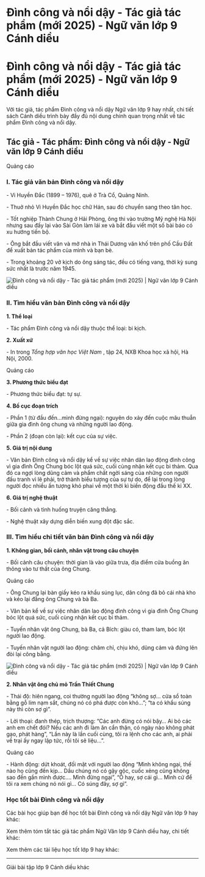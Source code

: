 # Đình công và nổi dậy - Tác giả tác phẩm (mới 2025) - Ngữ văn lớp 9 Cánh diều

# Đình công và nổi dậy - Tác giả tác phẩm (mới 2025) - Ngữ văn lớp 9 Cánh diều

Với tác giả, tác phẩm Đình công và nổi dậy Ngữ văn lớp 9 hay nhất, chi tiết sách Cánh diều trình bày đầy đủ nội dung chính quan trọng nhất về tác phẩm Đình công và nổi dậy.

## Tác giả - Tác phẩm: Đình công và nổi dậy - Ngữ văn lớp 9 Cánh diều

Quảng cáo

### **I. Tác giả văn bản Đình công và nổi dậy**

\- Vi Huyền Đắc (1899 – 1976), quê ở Trà Cổ, Quảng Ninh.

\- Thuở nhỏ Vi Huyền Đắc học chữ Hán, sau đó chuyển sang theo tân học. 

\- Tốt nghiệp Thành Chung ở Hải Phòng, ông thi vào trường Mỹ nghệ Hà Nội nhưng sau đấy lại vào Sài Gòn làm lái xe và bắt đầu viết một số bài báo có xu hướng tiến bộ. 

\- Ông bắt đầu viết văn và mở nhà in Thái Dương văn khố trên phố Cầu Đất để xuất bản tác phẩm của mình và bạn bè. 

\- Trong khoảng 20 vở kịch do ông sáng tác, đều có tiếng vang, thời kỳ sung sức nhất là trước năm 1945. 

![Đình công và nổi dậy - Tác giả tác phẩm \(mới 2025\) | Ngữ văn lớp 9 Cánh diều](https://vietjack.com/soan-van-lop-9-cd/images/tac-gia-tac-pham-dinh-cong-va-noi-day-236332.PNG)

### **II. Tìm hiểu văn bản Đình công và nổi dậy**

**1\. Thể loại**

\- Tác phẩm Đình công và nổi dậy thuộc thể loại: bi kịch.

**2\. Xuất xứ**

\- In trong _Tổng hợp văn học Việt Nam_ , tập 24, NXB Khoa học xã hội, Hà Nội, 2000.

Quảng cáo

**3\. Phương thức biểu đạt**

\- Phương thức biểu đạt: tự sự.

**4\. Bố cục đoạn trích**

\- Phần 1 (từ đầu đến...mình đừng ngại): nguyên do xảy đến cuộc mâu thuẫn giữa gia đình ông chung và những người lao động.

\- Phần 2 (đoạn còn lại): kết cục của sự việc.

**5\. Giá trị nội dung**

\- Văn bản Đình công và nổi dậy kể về sự việc nhân dân lao động đình công vì gia đình Ông Chung bóc lột quá sức, cuối cùng nhận kết cục bi thảm. Qua đó ca ngợi lòng dũng cảm và phẩm chất ngời sáng của những con người đấu tranh vì lẽ phải, trở thành biểu tượng của sự tự do, để lại trong lòng người đọc nhiều ấn tượng khó phai về một thời kì biến động đầu thế kỉ XX.

**6\. Giá trị nghệ thuật**

\- Bối cảnh và tình huống truyện căng thẳng.

\- Nghệ thuật xây dựng diễn biến xung đột đặc sắc.

### **III. Tìm hiểu chi tiết văn bản Đình công và nổi dậy**

**1\. Không gian, bối cảnh, nhân vật trong câu chuyện**

\- Bối cảnh câu chuyện: thời gian là vào giữa trưa, địa điểm cửa buồng ăn thông vào tư thất của ông Chung.

Quảng cáo

\- Ông Chung lại bàn giấy kéo ra khẩu súng lục, dân công đã bỏ cái nhà kho và kéo lại đằng ông Chung và bà Ba.

\- Văn bản kể về sự việc nhân dân lao động đình công vì gia đình Ông Chung bóc lột quá sức, cuối cùng nhận kết cục bi thảm.

\- Tuyến nhân vật ông Chung, bà Ba, cả Bích: giàu có, tham lam, bóc lột người lao động.

\- Tuyến nhân vật người lao động: chăm chỉ, chịu khó, dũng cảm và đứng lên đòi lại công bằng.

![Đình công và nổi dậy - Tác giả tác phẩm \(mới 2025\) | Ngữ văn lớp 9 Cánh diều](https://vietjack.com/soan-van-lop-9-cd/images/tac-gia-tac-pham-dinh-cong-va-noi-day-236333.PNG)

**2\. Nhân vật ông chủ mỏ Trần Thiết Chung**

\- Thái độ: hiên ngang, coi thường người lao động “không sợ… cửa sổ toàn bằng gỗ lim nạm sắt, chúng nó có phá được còn khó…”; “ta có khẩu súng này thì còn sợ gì”.

\- Lời thoại: đanh thép, trịch thượng: “Các anh đừng có nói bậy… Ai bỏ các anh em chết đói? Nếu các anh đi làm ăn cẩn thận, có ngày nào không phát gạo, phát hàng”, “Lần này là lần cuối cùng, tôi ra lệnh cho các anh, ai phải về trại ấy ngay lập tức, rồi tôi sẽ liệu…”.

Quảng cáo

\- Hành động: dứt khoát, đối mặt với người lao động “Mình không ngại, thế nào họ cũng đến kịp... Dầu chúng nó có gậy gộc, cuốc xẻng cũng không sao đến gần mình được…. Mình đừng ngại”, “Ô hay, sợ cái gì… Mình cứ để tôi ra xem chúng nó nói gì… Có súng đây, sợ gì”.

### **Học tốt bài Đình công và nổi dậy**

Các bài học giúp bạn để học tốt bài Đình công và nổi dậy Ngữ văn lớp 9 hay khác:

Xem thêm tóm tắt tác giả tác phẩm Ngữ Văn lớp 9 Cánh diều hay, chi tiết khác:

Xem thêm các tài liệu học tốt lớp 9 hay khác:

* * *

Giải bài tập lớp 9 Cánh diều khác
